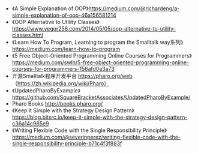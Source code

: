 * 《A Simple Explanation of OOP》https://medium.com/@richardeng/a-simple-explanation-of-oop-46a156581214
* 《OOP Alternative to Utility Classes》https://www.yegor256.com/2014/05/05/oop-alternative-to-utility-classes.html
* 《Learn How To Program, Learning to program the Smalltalk way系列》https://medium.com/learn-how-to-program
* 《5 Free Object-Oriented Programming Online Courses for Programmers》https://medium.com/swlh/5-free-object-oriented-programming-online-courses-for-programmers-156afd0a3a73
* 开源Smalltalk程序开发平台 https://pharo.org/web （https://zh.wikipedia.org/wiki/Pharo）
* 《UpdatedPharoByExample》https://github.com/SquareBracketAssociates/UpdatedPharoByExample/
* Pharo Books http://books.pharo.org/
* 《Keep it Simple with the Strategy Design Pattern》https://blog.bitsrc.io/keep-it-simple-with-the-strategy-design-pattern-c36a14c985e9
* 《Writing Flexible Code with the Single Responsibility Principle》https://medium.com/@severinperez/writing-flexible-code-with-the-single-responsibility-principle-b71c4f3f883f
